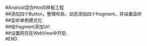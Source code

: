 ﻿#Android混合Html5样板工程  
##添加四个Button，整理布局，动态添加四个fragment，并设置监听  
##监听单例模式化  
##给fragment添加Url  
##设置网页在WebView中开启  
#END